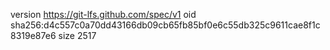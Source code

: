 version https://git-lfs.github.com/spec/v1
oid sha256:d4c557c0a70dd43166db09cb65fb85bf0e6c55db325c9611cae8f1c8319e87e6
size 2517

